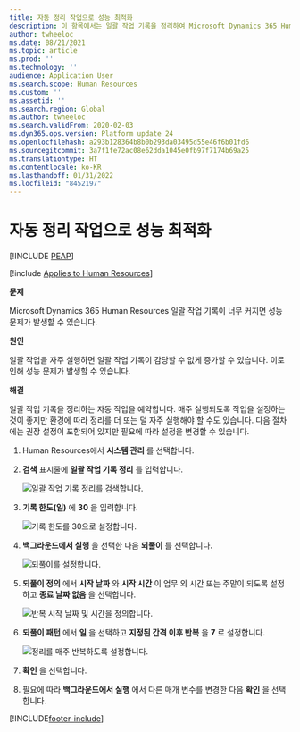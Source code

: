 ```yaml
---
title: 자동 정리 작업으로 성능 최적화
description: 이 항목에서는 일괄 작업 기록을 정리하여 Microsoft Dynamics 365 Human Resources의 성능을 개선하는 방법을 설명합니다.
author: twheeloc
ms.date: 08/21/2021
ms.topic: article
ms.prod: ''
ms.technology: ''
audience: Application User
ms.search.scope: Human Resources
ms.custom: ''
ms.assetid: ''
ms.search.region: Global
ms.author: twheeloc
ms.search.validFrom: 2020-02-03
ms.dyn365.ops.version: Platform update 24
ms.openlocfilehash: a293b128364b8b0b293da03495d55e46f6b01fd6
ms.sourcegitcommit: 3a7f1fe72ac08e62dda1045e0fb97f7174b69a25
ms.translationtype: HT
ms.contentlocale: ko-KR
ms.lasthandoff: 01/31/2022
ms.locfileid: "8452197"
---
```

# <a name="optimize-performance-with-auto-cleanup-tasks"></a>자동 정리 작업으로 성능 최적화


[!INCLUDE [PEAP](../includes/peap-2.md)]

[!include [Applies to Human Resources](../includes/applies-to-hr.md)]

**문제**

Microsoft Dynamics 365 Human Resources 일괄 작업 기록이 너무 커지면 성능 문제가 발생할 수 있습니다.

**원인**

일괄 작업을 자주 실행하면 일괄 작업 기록이 감당할 수 없게 증가할 수 있습니다. 이로 인해 성능 문제가 발생할 수 있습니다. 

**해결**

일괄 작업 기록을 정리하는 자동 작업을 예약합니다. 매주 실행되도록 작업을 설정하는 것이 좋지만 환경에 따라 정리를 더 또는 덜 자주 실행해야 할 수도 있습니다. 다음 절차에는 권장 설정이 포함되어 있지만 필요에 따라 설정을 변경할 수 있습니다.

1. Human Resources에서 **시스템 관리** 를 선택합니다.

2. **검색** 표시줄에 **일괄 작업 기록 정리** 를 입력합니다.

   ![일괄 작업 기록 정리를 검색합니다.](media/talent-batch-history-cleanup-search-bar.png)

3. **기록 한도(일)** 에 **30** 을 입력합니다.

   ![기록 한도를 30으로 설정합니다.](media/talent-batch-history-cleanup-history-limit.png)

4. **백그라운드에서 실행** 을 선택한 다음 **되풀이** 를 선택합니다.

   ![되풀이를 설정합니다.](media/talent-batch-history-cleanup-recurrence.png)

5. **되풀이 정의** 에서 **시작 날짜** 와 **시작 시간** 이 업무 외 시간 또는 주말이 되도록 설정하고 **종료 날짜 없음** 을 선택합니다. 

   ![반복 시작 날짜 및 시간을 정의합니다.](media/talent-batch-history-cleanup-define-recurrence.png)

6. **되풀이 패턴** 에서 **일** 을 선택하고 **지정된 간격 이후 반복** 을 **7** 로 설정합니다.

   ![정리를 매주 반복하도록 설정합니다.](media/talent-batch-history-cleanup-recurrence-pattern.png)

7. **확인** 을 선택합니다.

8. 필요에 따라 **백그라운드에서 실행** 에서 다른 매개 변수를 변경한 다음 **확인** 을 선택합니다.



[!INCLUDE[footer-include](../includes/footer-banner.md)]
